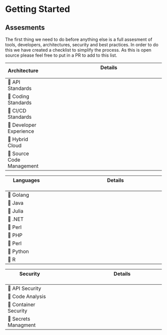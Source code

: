 # Getting Started

## Assesments

The first thing we need to do before anything else is a full assesment of tools, developers, architectures, security and best practices. In order to do this we have created a checklist to simplify the process. As this is open source please feel free to put in a PR to add to this list.

| Architecture | Details &nbsp;&nbsp;&nbsp;&nbsp;&nbsp;&nbsp;&nbsp;&nbsp;&nbsp;&nbsp;&nbsp;&nbsp;&nbsp;&nbsp;&nbsp;&nbsp;&nbsp;&nbsp;&nbsp;&nbsp;&nbsp;&nbsp;&nbsp;&nbsp;&nbsp;&nbsp;&nbsp;&nbsp;&nbsp;&nbsp;&nbsp;&nbsp;&nbsp;&nbsp;&nbsp;&nbsp;&nbsp;&nbsp;&nbsp;&nbsp;&nbsp;&nbsp;&nbsp;&nbsp;&nbsp;&nbsp;&nbsp;&nbsp;&nbsp;&nbsp;&nbsp;&nbsp;&nbsp;&nbsp;&nbsp;&nbsp;&nbsp;&nbsp;&nbsp;&nbsp;&nbsp;&nbsp;&nbsp;&nbsp;&nbsp;&nbsp;&nbsp;&nbsp;&nbsp;&nbsp;&nbsp;&nbsp;&nbsp;&nbsp;&nbsp;&nbsp;&nbsp;&nbsp;&nbsp;&nbsp;&nbsp;&nbsp;&nbsp;&nbsp;&nbsp;&nbsp;&nbsp;&nbsp;&nbsp;&nbsp;&nbsp;&nbsp;&nbsp;&nbsp;&nbsp;&nbsp;&nbsp;&nbsp; |
|---------------------------------------------------|----------------------------------------|
| :black_square_button: API Standards               |                                        |
| :black_square_button: Coding Standards            |                                        |
| :black_square_button: CI/CD Standards             |                                        |
| :black_square_button: Developer Experience        |                                        |
| :black_square_button: Hybrid Cloud                |                                        |
| :black_square_button: Source Code Management      |                                        |

| Languages &nbsp;&nbsp;&nbsp;&nbsp;&nbsp;&nbsp;&nbsp;&nbsp;&nbsp;&nbsp;&nbsp;&nbsp;&nbsp;&nbsp;&nbsp;&nbsp;&nbsp;&nbsp;&nbsp;&nbsp;&nbsp;&nbsp;&nbsp;&nbsp;&nbsp;&nbsp;&nbsp;&nbsp; | Details &nbsp;&nbsp;&nbsp;&nbsp;&nbsp;&nbsp;&nbsp;&nbsp;&nbsp;&nbsp;&nbsp;&nbsp;&nbsp;&nbsp;&nbsp;&nbsp;&nbsp;&nbsp;&nbsp;&nbsp;&nbsp;&nbsp;&nbsp;&nbsp;&nbsp;&nbsp;&nbsp;&nbsp;&nbsp;&nbsp;&nbsp;&nbsp;&nbsp;&nbsp;&nbsp;&nbsp;&nbsp;&nbsp;&nbsp;&nbsp;&nbsp;&nbsp;&nbsp;&nbsp;&nbsp;&nbsp;&nbsp;&nbsp;&nbsp;&nbsp;&nbsp;&nbsp;&nbsp;&nbsp;&nbsp;&nbsp;&nbsp;&nbsp;&nbsp;&nbsp;&nbsp;&nbsp;&nbsp;&nbsp;&nbsp;&nbsp;&nbsp;&nbsp;&nbsp;&nbsp;&nbsp;&nbsp;&nbsp;&nbsp;&nbsp;&nbsp;&nbsp;&nbsp;&nbsp;&nbsp;&nbsp;&nbsp;&nbsp;&nbsp;&nbsp;&nbsp;&nbsp;&nbsp;&nbsp;&nbsp;&nbsp;&nbsp;&nbsp;&nbsp;&nbsp;&nbsp;&nbsp;&nbsp; |
|------------------------------------------|----------------------------------------|
| :black_square_button: Golang             |                                        |
| :black_square_button: Java               |                                        |
| :black_square_button: Julia              |                                        |
| :black_square_button: .NET               |                                        |
| :black_square_button: Perl               |                                        |
| :black_square_button: PHP                |                                        |
| :black_square_button: Perl               |                                        |
| :black_square_button: Python             |                                        |
| :black_square_button: R                  |                                        |

| Security &nbsp;&nbsp;&nbsp;&nbsp;&nbsp;&nbsp;&nbsp;&nbsp;&nbsp;&nbsp;&nbsp;&nbsp;&nbsp;&nbsp;&nbsp;&nbsp;&nbsp;&nbsp;&nbsp;&nbsp;&nbsp;&nbsp;&nbsp;&nbsp;&nbsp;&nbsp;&nbsp;&nbsp;&nbsp;&nbsp;&nbsp;&nbsp;&nbsp; | Details &nbsp;&nbsp;&nbsp;&nbsp;&nbsp;&nbsp;&nbsp;&nbsp;&nbsp;&nbsp;&nbsp;&nbsp;&nbsp;&nbsp;&nbsp;&nbsp;&nbsp;&nbsp;&nbsp;&nbsp;&nbsp;&nbsp;&nbsp;&nbsp;&nbsp;&nbsp;&nbsp;&nbsp;&nbsp;&nbsp;&nbsp;&nbsp;&nbsp;&nbsp;&nbsp;&nbsp;&nbsp;&nbsp;&nbsp;&nbsp;&nbsp;&nbsp;&nbsp;&nbsp;&nbsp;&nbsp;&nbsp;&nbsp;&nbsp;&nbsp;&nbsp;&nbsp;&nbsp;&nbsp;&nbsp;&nbsp;&nbsp;&nbsp;&nbsp;&nbsp;&nbsp;&nbsp;&nbsp;&nbsp;&nbsp;&nbsp;&nbsp;&nbsp;&nbsp;&nbsp;&nbsp;&nbsp;&nbsp;&nbsp;&nbsp;&nbsp;&nbsp;&nbsp;&nbsp;&nbsp;&nbsp;&nbsp;&nbsp;&nbsp;&nbsp;&nbsp;&nbsp;&nbsp;&nbsp;&nbsp;&nbsp;&nbsp;&nbsp;&nbsp;&nbsp;&nbsp;&nbsp;&nbsp;|
|------------------------------------------|----------------------------------------|
| :black_square_button: API Security       |                                        |
| :black_square_button: Code Analysis      |                                        |
| :black_square_button: Container Security |                                        |
| :black_square_button: Secrets Managment  |                                        |
